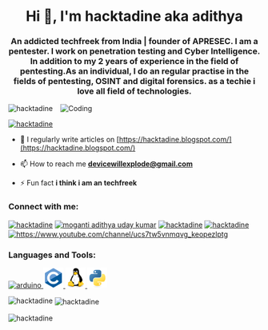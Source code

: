 <h1 align="center">Hi 👋, I'm hacktadine aka adithya</h1>
<h3 align="center">An addicted techfreek from India | founder of APRESEC.
I am a pentester. I work on penetration testing and Cyber Intelligence. In addition to my 2 years of experience in the field of pentesting.As an individual, I do an regular practise in the fields of pentesting, OSINT and digital forensics. as a techie i love all field of technologies.</h3>
<img align="right" alt="Coding" width="400" src="https://yt3.ggpht.com/ZxK5YtAZMMMW-e3meYfkV4-Ry9R_t2q74-eyBIOFJ5_GvLsNnXMrlNfsr3kr2QrKpiLjBR02=s900-c-k-c0x00ffffff-no-rj">

<p align="left"> <img src="https://komarev.com/ghpvc/?username=hacktadine&label=Profile%20views&color=0e75b6&style=flat" alt="hacktadine" /> </p>

<p align="left"> <a href="https://twitter.com/hacktadine" target="blank"><img src="https://img.shields.io/twitter/follow/hacktadine?logo=twitter&style=for-the-badge" alt="hacktadine" /></a> </p>

- 📝 I regularly write articles on [https://hacktadine.blogspot.com/](https://hacktadine.blogspot.com/)

- 📫 How to reach me **devicewillexplode@gmail.com**

- ⚡ Fun fact **i think i am an techfreek**

<h3 align="left">Connect with me:</h3>
<p align="left">
<a href="https://twitter.com/hacktadine" target="blank"><img align="center" src="https://raw.githubusercontent.com/rahuldkjain/github-profile-readme-generator/master/src/images/icons/Social/twitter.svg" alt="hacktadine" height="30" width="40" /></a>
<a href="https://linkedin.com/in/moganti adithya uday kumar" target="blank"><img align="center" src="https://raw.githubusercontent.com/rahuldkjain/github-profile-readme-generator/master/src/images/icons/Social/linked-in-alt.svg" alt="moganti adithya uday kumar" height="30" width="40" /></a>
<a href="https://fb.com/hacktadine" target="blank"><img align="center" src="https://raw.githubusercontent.com/rahuldkjain/github-profile-readme-generator/master/src/images/icons/Social/facebook.svg" alt="hacktadine" height="30" width="40" /></a>
<a href="https://instagram.com/hacktadine" target="blank"><img align="center" src="https://raw.githubusercontent.com/rahuldkjain/github-profile-readme-generator/master/src/images/icons/Social/instagram.svg" alt="hacktadine" height="30" width="40" /></a>
<a href="https://www.youtube.com/channel/UCs7tw5VNmQVg_kEOpeZLpTg" target="blank"><img align="center" src="https://raw.githubusercontent.com/rahuldkjain/github-profile-readme-generator/master/src/images/icons/Social/youtube.svg" alt="https://www.youtube.com/channel/ucs7tw5vnmqvg_keopezlptg" height="30" width="40" /></a>
</p>

<h3 align="left">Languages and Tools:</h3>
<p align="left"> <a href="https://www.arduino.cc/" target="_blank" rel="noreferrer"> <img src="https://cdn.worldvectorlogo.com/logos/arduino-1.svg" alt="arduino" width="40" height="40"/> </a> <a href="https://www.cprogramming.com/" target="_blank" rel="noreferrer"> <img src="https://raw.githubusercontent.com/devicons/devicon/master/icons/c/c-original.svg" alt="c" width="40" height="40"/> </a> <a href="https://www.linux.org/" target="_blank" rel="noreferrer"> <img src="https://raw.githubusercontent.com/devicons/devicon/master/icons/linux/linux-original.svg" alt="linux" width="40" height="40"/> </a> <a href="https://www.python.org" target="_blank" rel="noreferrer"> <img src="https://raw.githubusercontent.com/devicons/devicon/master/icons/python/python-original.svg" alt="python" width="40" height="40"/> </a> </p>

<p><img align="left" src="https://github-readme-stats.vercel.app/api/top-langs?username=hacktadine&show_icons=true&locale=en&layout=compact" alt="hacktadine" /></p>

<p>&nbsp;<img align="center" src="https://github-readme-stats.vercel.app/api?username=hacktadine&show_icons=true&locale=en" alt="hacktadine" /></p>

<p><img align="center" src="https://github-readme-streak-stats.herokuapp.com/?user=hacktadine&" alt="hacktadine" /></p>
